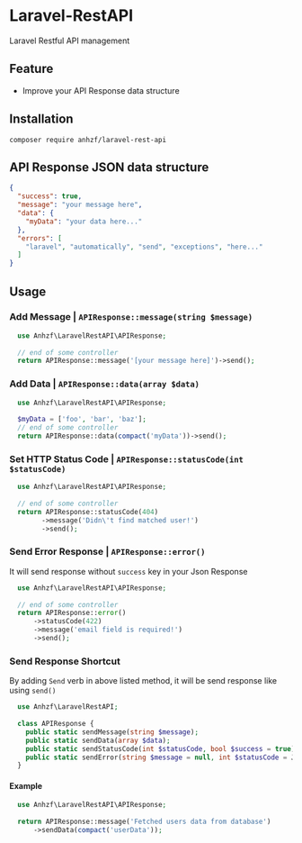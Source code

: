 # Laravel-RestAPI
Laravel Restful API management

## Feature
- Improve your API Response data structure

## Installation
```composer require anhzf/laravel-rest-api```

## API Response JSON data structure
```json
{
  "success": true,
  "message": "your message here",
  "data": {
    "myData": "your data here..."
  },
  "errors": [
    "laravel", "automatically", "send", "exceptions", "here..."
  ]
}
```

## Usage

### Add Message | ```APIResponse::message(string $message)```
```php
  use Anhzf\LaravelRestAPI\APIResponse;
  
  // end of some controller
  return APIResponse::message('[your message here]')->send();
```

### Add Data | ```APIResponse::data(array $data) ```
```php
  use Anhzf\LaravelRestAPI\APIResponse;
  
  $myData = ['foo', 'bar', 'baz'];
  // end of some controller
  return APIResponse::data(compact('myData'))->send();
```

### Set HTTP Status Code | ```APIResponse::statusCode(int $statusCode)```
```php
  use Anhzf\LaravelRestAPI\APIResponse;
  
  // end of some controller
  return APIResponse::statusCode(404)
        ->message('Didn\'t find matched user!')
        ->send();
```

### Send Error Response | ```APIResponse::error()```
It will send response without ```success``` key in your Json Response
```php
  use Anhzf\LaravelRestAPI\APIResponse;
  
  // end of some controller
  return APIResponse::error()
      ->statusCode(422)
      ->message('email field is required!')
      ->send();
```

### Send Response Shortcut
By adding ```Send``` verb in above listed method, it will be send response like using ```send()```
```php
  use Anhzf\LaravelRestAPI;
  
  class APIResponse {
    public static sendMessage(string $message);
    public static sendData(array $data);
    public static sendStatusCode(int $statusCode, bool $success = true);
    public static sendError(string $message = null, int $statusCode = JsonResponse::HTTP_BAD_REQUEST);
  }
```

#### Example
```php
  use Anhzf\LaravelRestAPI\APIResponse;
  
  return APIResponse::message('Fetched users data from database')
      ->sendData(compact('userData'));
 ```
